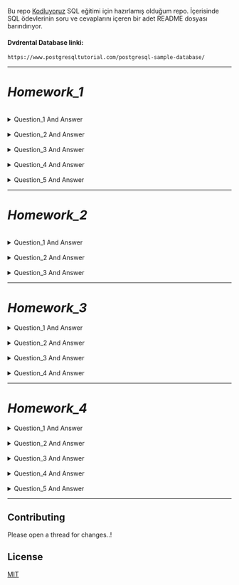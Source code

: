 Bu repo [Kodluyoruz](https://www.kodluyoruz.org/) SQL eğitimi için hazırlamış olduğum repo. İçerisinde SQL ödevlerinin soru ve cevaplarını içeren bir adet README dosyası barındırıyor.

#### Dvdrental Database linki:
```
https://www.postgresqltutorial.com/postgresql-sample-database/
```
***
# *Homework_1*
</br>

<details close> 
<summary>Question_1 And Answer</summary>

**film** tablosunda bulunan **title** ve **description** sütunlarındaki verileri sıralayınız.

```SQL
SELECT title,description FROM film;
```
</details>

</br>

<details close>
<summary>Question_2 And Answer</summary>

**film** tablosunda bulunan tüm sütunlardaki verileri film uzunluğu (length) 60 dan büyük **VE** 75 ten küçük olma koşullarıyla sıralayınız.

```SQL
SELECT * FROM film 
WHERE ( length > 60 AND length < 75 );
```
</details>

</br>

<details close>
<summary>Question_3 And Answer</summary>

**film** tablosunda bulunan tüm sütunlardaki verileri rental_rate 0.99 **VE** replacement_cost 12.99 **VEYA** 28.99 olma koşullarıyla sıralayınız.

```SQL
SELECT * FROM film 
WHERE (rental_rate = 0.99 AND replacement_cost = 12.99 OR replacement_cost = 28.99);
```
</details>

</br>

<details close>
<summary>Question_4 And Answer</summary>

**film** tablosunda bulunan tüm sütunlardaki verileri rental_rate 0.99 **VE** replacement_cost 12.99 **VEYA** 28.99 olma koşullarıyla sıralayınız.

```SQL
SELECT * FROM film 
WHERE (rental_rate = 0.99 AND replacement_cost = 12.99 OR replacement_cost = 28.99);
```
</details>

</br>

<details close>
<summary>Question_5 And Answer</summary>

**film** tablosundaki uzunluğu(length) 50 ten büyük **olmayıp** aynı zamanda rental_rate değeri 2.99 veya 4.99 **olmayan** verileri sıralayınız.

```SQL
SELECT * FROM film
WHERE NOT length > 50 AND (NOT (rental_rate = 2.99 OR rental_rate = 4.99 ));
```
</details>


***
# *Homework_2*

</br>

<details close>
<summary>Question_1 And Answer</summary>

**film** tablosunda bulunan tüm sütunlardaki verileri replacement cost değeri 12.99 dan büyük eşit ve 16.99 küçük olma koşuluyla sıralayınız ( BETWEEN - AND yapısını kullanınız.)

```SQL
SELECT * FROM film
WHERE replacement_cost BETWEEN 12.99 AND 16.98;
```
</details>
</br>

<details close>
<summary>Question_2 And Answer</summary>

**actor** tablosunda bulunan first_name ve last_name sütunlardaki verileri first_name 'Penelope' veya 'Nick' veya 'Ed' değerleri olması koşuluyla sıralayınız. ( IN operatörünü kullanınız.)

```SQL
SELECT first_name,last_name FROM actor
WHERE first_name IN ('Penelope','Nick','Ed');
```
</details>
</br>

<details close>
<summary>Question_3 And Answer</summary>

**film** tablosunda bulunan tüm sütunlardaki verileri rental_rate 0.99, 2.99, 4.99 **VE** replacement_cost 12.99, 15.99, 28.99 olma koşullarıyla sıralayınız. ( IN operatörünü kullanınız.)

```SQL
SELECT * FROM film
WHERE (rental_rate IN (0.99,2.99,4.99)) AND (replacement_cost IN (12.99,15.99,28.99));
```
</details>


***

# *Homework_3*

<details close>
<summary>Question_1 And Answer</summary>

**country** tablosunda bulunan **country** sütunundaki ülke isimlerinden 'A' karakteri ile başlayıp 'a' karakteri ile sonlananları sıralayınız.

```SQL
SELECT country FROM country
WHERE country LIKE 'A%a';
```
</details>

</br>

<details close>
<summary>Question_2 And Answer</summary>

**country** tablosunda bulunan **country** sütunundaki ülke isimlerinden en az 6 karakterden oluşan ve sonu 'n' karakteri ile sonlananları sıralayınız.

```SQL
SELECT country FROM country
WHERE country LIKE '______%n';
```
</details>

</br>

<details close>
<summary>Question_3 And Answer</summary>

**film** tablosunda bulunan **title** sütunundaki film isimlerinden en az 4 adet büyük ya da küçük harf farketmesizin 'T' karakteri içeren film isimlerini sıralayınız.

```SQL
SELECT title FROM film
WHERE title ILIKE '%T%T%T%T%';
```
</details>

</br>
<details close>
<summary>Question_4 And Answer</summary>

**film** tablosunda bulunan tüm sütunlardaki verilerden **title** 'C' karakteri ile başlayan ve uzunluğu (length) 90 dan büyük olan ve rental_rate 2.99 olan verileri sıralayınız.

```SQL
SELECT title FROM film
WHERE (title LIKE 'C%') AND ( (length > 90) AND (rental_rate = 2.99 ) );
```
</details>


---

# *Homework_4*

<details close>
<summary>Question_1 And Answer</summary>

**film** tablosunda bulunan **replacement_cost** sütununda bulunan birbirinden farklı değerleri sıralayınız.

```SQL
SELECT DISTINCT(replacement_cost) FROM film;
```
</details>

</br>

<details close>
<summary>Question_2 And Answer</summary>

**film** tablosunda bulunan **replacement_cost** sütununda birbirinden farklı kaç tane veri vardır?

```SQL
SELECT COUNT(DISTINCT(replacement_cost)) FROM film;
```
</details>

</br>

<details close>
<summary>Question_3 And Answer</summary>

**film** tablosunda bulunan film isimlerinde (title) kaç tanesini T karakteri ile başlar ve aynı zamanda rating 'G' ye eşittir?

```SQL
SELECT COUNT(*) FROM film
WHERE (title LIKE 'T%') AND (rating = 'G');
```
</details>

</br>

<details close>
<summary>Question_4 And Answer</summary>

**country** tablosunda bulunan ülke isimlerinden (country) kaç tanesi 5 karakterden oluşmaktadır?

```SQL
SELECT COUNT(*) FROM country
WHERE (country ILIKE '_____');
```
</details>

</br>

<details close>
<summary>Question_5 And Answer</summary>

**city** tablosundaki şehir isimlerinin kaçtanesi 'R' veya r karakteri ile biter?

```SQL
SELECT COUNT(*) FROM city
WHERE city ILIKE '%r';
```
</details>

---



## Contributing

Please open a thread for changes..!

## License

[MIT](https://choosealicense.com/licenses/mit/)
